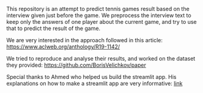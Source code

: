 This repository is an attempt to predict tennis games result based on the interview given just before the game.
We preprocess the interview text to keep only the answers of one player about the current game, and try to use that to predict the result of the game.

We are very interested in the approach followed in this article:
https://www.aclweb.org/anthology/R19-1142/

We tried to reproduce and analyse their results, and worked on the dataset they provided:
https://github.com/BorisVelichkov/paper

Special thanks to Ahmed who helped us build the streamlit app.
His explanations on how to make a streamlit app are very informative:
[link](https://medium.com/@alsarooj94/how-to-automate-email-verifier-with-python-streamlit-and-deploy-it-using-heroku-6041bdf202b5)
